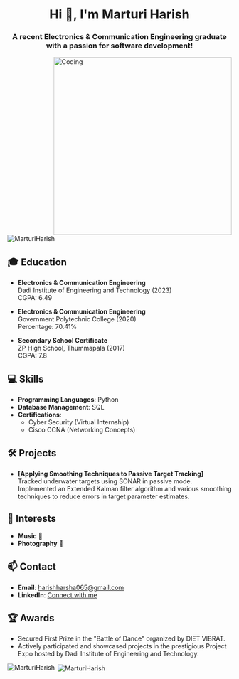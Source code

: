 <h1 align="center">Hi 👋, I'm Marturi Harish</h1>
<h3 align="center">A recent Electronics & Communication Engineering graduate with a passion for software development!</h3>

<img align="right" alt="Coding" width="400" src="https://cdn.dribbble.com/users/1162077/screenshots/3848914/programmer.gif">

<p align="left"> <img src="https://komarev.com/ghpvc/?username=MarturiHarish&label=Profile%20views&color=0e75b6&style=flat" alt="MarturiHarish" /> </p>

## 🎓 Education
- **Electronics & Communication Engineering**  
  Dadi Institute of Engineering and Technology (2023)  
  CGPA: 6.49
  
- **Electronics & Communication Engineering**  
  Government Polytechnic College (2020)  
  Percentage: 70.41%

- **Secondary School Certificate**  
  ZP High School, Thummapala (2017)  
  CGPA: 7.8

## 💻 Skills
- **Programming Languages**: Python
- **Database Management**: SQL
- **Certifications**: 
  - Cyber Security (Virtual Internship)
  - Cisco CCNA (Networking Concepts)

## 🛠 Projects
- **[Applying Smoothing Techniques to Passive Target Tracking]**  
  Tracked underwater targets using SONAR in passive mode. Implemented an Extended Kalman filter algorithm and various smoothing techniques to reduce errors in target parameter estimates.

## 🌟 Interests
- **Music** 🎵
- **Photography** 📸

## 📫 Contact
- **Email**: [harishharsha065@gmail.com](mailto:harishharsha065@gmail.com)
- **LinkedIn**: [Connect with me](https://www.linkedin.com/in/harish-marturi/)

## 🏆 Awards
- Secured First Prize in the "Battle of Dance" organized by DIET VIBRAT.
- Actively participated and showcased projects in the prestigious Project Expo hosted by Dadi Institute of Engineering and Technology.

<p><img align="left" src="https://github-readme-stats.vercel.app/api/top-langs?username=MarturiHarish&show_icons=true&locale=en&layout=compact" alt="MarturiHarish" /></p>

<p>&nbsp;<img align="center" src="https://github-readme-stats.vercel.app/api?username=MarturiHarish&show_icons=true&locale=en" alt="MarturiHarish" /></p>
